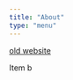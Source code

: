 ```yaml
---
title: "About"
type: "menu"
---
```

[old website](http://www.redboxresearchdata.com.au/documentation)

Item b
